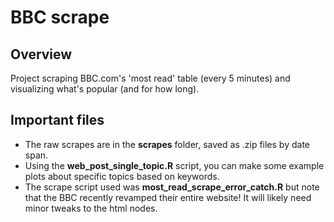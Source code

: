 # BBC scrape

## Overview

Project scraping BBC.com's 'most read' table (every 5 minutes) and visualizing what's popular (and for how long).

## Important files

- The raw scrapes are in the **scrapes** folder, saved as .zip files by date span.
- Using the **web_post_single_topic.R** script, you can make some example plots about specific topics based on keywords.
- The scrape script used was **most_read_scrape_error_catch.R** but note that the BBC recently revamped their entire website! It will likely need minor tweaks to the html nodes. 

